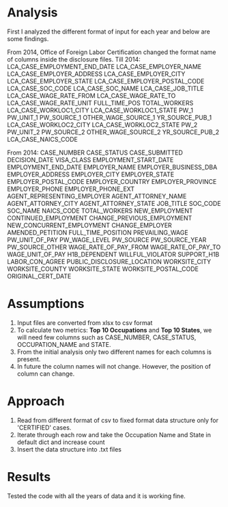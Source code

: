 # Analysis   
First I analyzed the different format of input for each year and below are some findings.

From 2014, Office of Foreign Labor Certification changed the format name of columns inside the disclosure files.
Till 2014:	 
LCA_CASE_EMPLOYMENT_END_DATE	LCA_CASE_EMPLOYER_NAME	LCA_CASE_EMPLOYER_ADDRESS	LCA_CASE_EMPLOYER_CITY	LCA_CASE_EMPLOYER_STATE	LCA_CASE_EMPLOYER_POSTAL_CODE	LCA_CASE_SOC_CODE	LCA_CASE_SOC_NAME	LCA_CASE_JOB_TITLE	LCA_CASE_WAGE_RATE_FROM	LCA_CASE_WAGE_RATE_TO	LCA_CASE_WAGE_RATE_UNIT	FULL_TIME_POS	TOTAL_WORKERS	LCA_CASE_WORKLOC1_CITY	LCA_CASE_WORKLOC1_STATE	PW_1	PW_UNIT_1	PW_SOURCE_1	OTHER_WAGE_SOURCE_1	YR_SOURCE_PUB_1	LCA_CASE_WORKLOC2_CITY	LCA_CASE_WORKLOC2_STATE	PW_2	PW_UNIT_2 PW_SOURCE_2	OTHER_WAGE_SOURCE_2	YR_SOURCE_PUB_2	LCA_CASE_NAICS_CODE

From 2014:
CASE_NUMBER	CASE_STATUS	CASE_SUBMITTED	DECISION_DATE	VISA_CLASS	EMPLOYMENT_START_DATE	EMPLOYMENT_END_DATE	EMPLOYER_NAME	EMPLOYER_BUSINESS_DBA	EMPLOYER_ADDRESS	EMPLOYER_CITY	EMPLOYER_STATE	EMPLOYER_POSTAL_CODE	EMPLOYER_COUNTRY	EMPLOYER_PROVINCE	EMPLOYER_PHONE	EMPLOYER_PHONE_EXT	AGENT_REPRESENTING_EMPLOYER	AGENT_ATTORNEY_NAME	AGENT_ATTORNEY_CITY	AGENT_ATTORNEY_STATE	JOB_TITLE	SOC_CODE	SOC_NAME	NAICS_CODE	TOTAL_WORKERS	NEW_EMPLOYMENT	CONTINUED_EMPLOYMENT	CHANGE_PREVIOUS_EMPLOYMENT	NEW_CONCURRENT_EMPLOYMENT	CHANGE_EMPLOYER	AMENDED_PETITION	FULL_TIME_POSITION	PREVAILING_WAGE	PW_UNIT_OF_PAY	PW_WAGE_LEVEL	PW_SOURCE	PW_SOURCE_YEAR	PW_SOURCE_OTHER	WAGE_RATE_OF_PAY_FROM	WAGE_RATE_OF_PAY_TO	WAGE_UNIT_OF_PAY	H1B_DEPENDENT	WILLFUL_VIOLATOR	SUPPORT_H1B	LABOR_CON_AGREE	PUBLIC_DISCLOSURE_LOCATION	WORKSITE_CITY	WORKSITE_COUNTY	WORKSITE_STATE	WORKSITE_POSTAL_CODE	ORIGINAL_CERT_DATE


# Assumptions     

1. Input files are converted from xlsx  to csv format   
2. To calculate two metrics: **Top 10 Occupations** and **Top 10 States**, we will need few columns such as CASE_NUMBER, CASE_STATUS, OCCUPATION_NAME and STATE.   
3. From the initial analysis only two different names for each columns is present.  
4. In future the column names will not change. However, the position of column can change.    



# Approach  
1. Read from different format of csv to fixed format data structure only for 'CERTIFIED' cases.
2. Iterate through each row  and take the Occupation Name and State in default dict and increase count
3. Insert the data structure into .txt files

# Results  

Tested the code with  all the years of data and it is working fine.  



